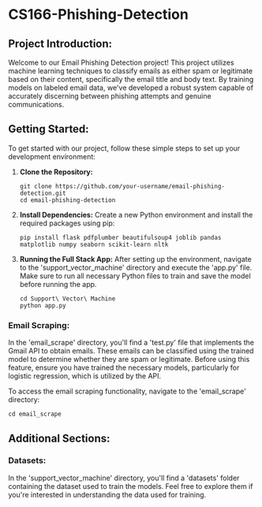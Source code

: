 
# CS166-Phishing-Detection

## Project Introduction:

Welcome to our Email Phishing Detection project! This project utilizes machine learning techniques to classify emails as either spam or legitimate based on their content, specifically the email title and body text. By training models on labeled email data, we've developed a robust system capable of accurately discerning between phishing attempts and genuine communications.

## Getting Started:

To get started with our project, follow these simple steps to set up your development environment:

1. **Clone the Repository:**
   ```
   git clone https://github.com/your-username/email-phishing-detection.git
   cd email-phishing-detection
   ```

2. **Install Dependencies:**
   Create a new Python environment and install the required packages using pip:
   ```
   pip install flask pdfplumber beautifulsoup4 joblib pandas matplotlib numpy seaborn scikit-learn nltk
   ```

3. **Running the Full Stack App:**
   After setting up the environment, navigate to the 'support_vector_machine' directory and execute the 'app.py' file. Make sure to run all necessary Python files to train and save the model before running the app.

   ```
   cd Support\ Vector\ Machine
   python app.py
   ```

### Email Scraping:
In the 'email_scrape' directory, you'll find a 'test.py' file that implements the Gmail API to obtain emails. These emails can be classified using the trained model to determine whether they are spam or legitimate. Before using this feature, ensure you have trained the necessary models, particularly for logistic regression, which is utilized by the API.

To access the email scraping functionality, navigate to the 'email_scrape' directory:
   ```
   cd email_scrape
   ```

## Additional Sections:

### Datasets:
In the 'support_vector_machine' directory, you'll find a 'datasets' folder containing the dataset used to train the models. Feel free to explore them if you're interested in understanding the data used for training.

